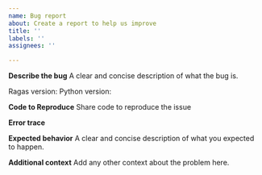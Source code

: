 ```yaml
---
name: Bug report
about: Create a report to help us improve
title: ''
labels: ''
assignees: ''

---
```


**Describe the bug**
A clear and concise description of what the bug is.

Ragas version:
Python version:

**Code to Reproduce**
Share code to reproduce the issue

**Error trace**

**Expected behavior**
A clear and concise description of what you expected to happen.


**Additional context**
Add any other context about the problem here.
